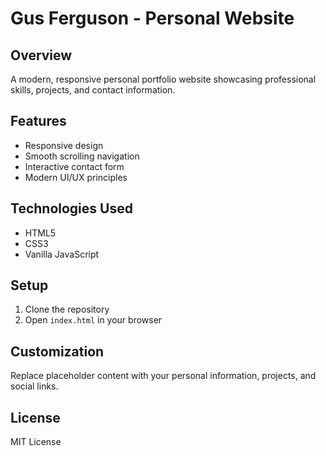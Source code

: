 # Gus Ferguson - Personal Website

## Overview
A modern, responsive personal portfolio website showcasing professional skills, projects, and contact information.

## Features
- Responsive design
- Smooth scrolling navigation
- Interactive contact form
- Modern UI/UX principles

## Technologies Used
- HTML5
- CSS3
- Vanilla JavaScript

## Setup
1. Clone the repository
2. Open `index.html` in your browser

## Customization
Replace placeholder content with your personal information, projects, and social links.

## License
MIT License
